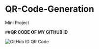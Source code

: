 # QR-Code-Generation
Mini Project

##**QR CODE OF MY GITHUB ID**


![GitHub ID QR Code](https://github.com/Archita-Shankar/QR-Code-Generation/assets/121395581/c75d6bbd-5ffd-426b-8025-1fb4a6a17664)

